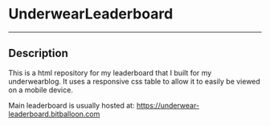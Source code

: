 # UnderwearLeaderboard
-----------------------------------

## Description
This is a html repository for my leaderboard that I built for my underwearblog.
It uses a responsive css table to allow it to easily be viewed on a mobile device.

Main leaderboard is usually hosted at: https://underwear-leaderboard.bitballoon.com